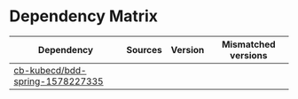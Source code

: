 # Dependency Matrix

Dependency | Sources | Version | Mismatched versions
---------- | ------- | ------- | -------------------
[cb-kubecd/bdd-spring-1578227335](https://github.com/cb-kubecd/bdd-spring-1578227335.git) |  | []() | 
